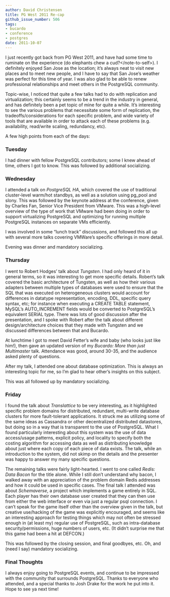 ```yaml
---
author: David Christensen
title: PG West 2011 Re-cap
github_issue_number: 506
tags:
- bucardo
- conference
- postgres
date: 2011-10-07
---
```


I just recently got back from PG West 2011, and have had some time to ruminate on the experience (do elephants chew a cud?&lt;/note-to-self&gt;). I definitely enjoyed San Jose as the location; it’s always neat to visit new places and to meet new people, and I have to say that San Jose’s weather was perfect for this time of year. I was also glad to be able to renew professional relationships and meet others in the PostgreSQL community.

Topic-wise, I noticed that quite a few talks had to do with replication and virtualization; this certainly seems to be a trend in the industry in general, and has definitely been a pet topic of mine for quite a while. It’s interesting to see the various problems that necessitate some form of replication, the tradeoffs/considerations for each specific problem, and wide variety of tools that are available in order to attack each of these problems (e.g. availability, read/write scaling, redundancy, etc).

A few high points from each of the days:

### Tuesday

I had dinner with fellow PostgreSQL contributors; some I knew ahead of time, others I got to know. This was followed by additional socializing.

### Wednesday

I attended a talk on *PostgreSQL HA*, which covered the use of traditional cluster-level warm/hot standbys, as well as a solution using pg_pool and slony. This was followed by the keynote address at the conference, given by Charles Fan, Senior Vice President from VMware. This was a high-level overview of the type of work that VMware had been doing in order to support virtualizing PostgreSQL and optimizing for running multiple PostgreSQL instances on separate VMs efficiently.

I was involved in some “lunch track” discussions, and followed this all up with several more talks covering VMWare’s specific offerings in more detail.

Evening was dinner and mandatory socializing.

### Thursday

I went to Robert Hodges’ talk about *Tungsten*. I had only heard of it in general terms, so it was interesting to get more specific details. Robert’s talk covered the basic architecture of Tungsten, as well as how their various adapters between multiple types of databases were used to ensure that the SQL that was executed on heterogeneous clusters would account for differences in datatype representation, encoding, DDL, specific query syntax, etc; for instance when executing a CREATE TABLE statement, MySQL’s AUTO_INCREMENT fields would be converted to PostgreSQL’s equivalent SERIAL type. There was lots of good discussion after the presentation, and I spoke with Robert after the talk about different design/architecture choices that they made with Tungsten and we discussed differences between that and Bucardo.

At lunchtime I got to meet David Fetter’s wife and baby (who looks just like him!), then gave an updated version of my *Bucardo: More than just Multimaster* talk. Attendance was good, around 30-35, and the audience asked plenty of questions.

After my talk, I attended one about database optimization. This is always an interesting topic for me, so I’m glad to hear other’s insights on this subject.

This was all followed up by mandatory socializing.

### Friday

I found the talk about *Translattice* to be very interesting, as it highlighted specific problem domains for distributed, redundant, multi-write database clusters for more fault-tolerant applications. It struck me as utilizing some of the same ideas as Cassandra or other decentralized distributed datastores, but doing so in a way that is transparent to the use of PostgreSQL. What I found particularly interesting about this system was the use of data access/usage patterns, explicit policy, and locality to specify both the costing algorithm for accessing data as well as distributing knowledge about just where each copy of each piece of data exists. The talk, while an introduction to the system, did not skimp on the details and the presenter was happy to answer my many specific questions.

The remaining talks were fairly light-hearted. I went to one called *Redis: Data Bacon* for the title alone. While I still don’t understand why bacon, I walked away with an appreciation of the problem domain Redis addresses and how it could be used in specific cases. The final talk I attended was about *Schemaverse*, a project which implements a game entirely in SQL. Each player has their own database user created that they can then use from either the web interface or even via just a regular psql connection. I can’t speak for the game itself other than the overview given in the talk, but creative use/hacking of the game was explicitly encouraged, and seems like an interesting approach for testing things which may not often be stressed enough in (at least my) regular use of PostgreSQL, such as intra-database security/permissions, huge numbers of users, etc. (It didn’t surprise me that this game had been a hit at DEFCON.)

This was followed by the closing session, and final goodbyes, etc. Oh, and (need I say) mandatory socializing.

### Final Thoughts

I always enjoy going to PostgreSQL events, and continue to be impressed with the community that surrounds PostgreSQL. Thanks to everyone who attended, and a special thanks to Josh Drake for the work he put into it. Hope to see ya next time!


